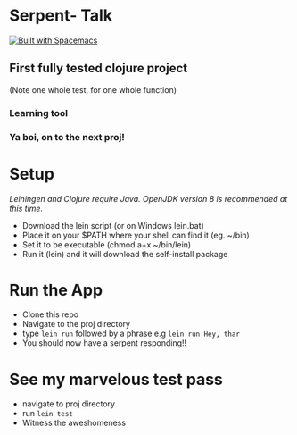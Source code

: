# Serpent- Talk

[![Built with Spacemacs](https://cdn.rawgit.com/syl20bnr/spacemacs/442d025779da2f62fc86c2082703697714db6514/assets/spacemacs-badge.svg)](http://spacemacs.org)

## First fully tested clojure project
(Note one whole test, for one whole function)

### Learning tool

### Ya boi, on to the next proj!

# Setup
*Leiningen and Clojure require Java. OpenJDK version 8 is recommended at this time.*

* Download the lein script (or on Windows lein.bat)
* Place it on your $PATH where your shell can find it (eg. ~/bin)
* Set it to be executable (chmod a+x ~/bin/lein)
* Run it (lein) and it will download the self-install package

# Run the App
* Clone this repo
* Navigate to the proj directory
* type `lein run` followed by a phrase e.g `lein run Hey, thar`
* You should now have a serpent responding!!

# See my marvelous test pass
* navigate to proj directory
* run `lein test`
* Witness the aweshomeness
